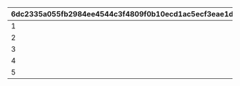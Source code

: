 |6dc2335a055fb2984ee4544c3f4809f0b10ecd1ac5ecf3eae1d853d704557321|6d36415b767419759727cc49d7d065b224a56476e47553dea5ff5bbad5065e27|cd4888473c9b9ba9e99509e4239bb0d8f8859a279734780683d7fddc7dbfe86a|56eee6709324bb0eeed8a978f3fd7cf3c51c3a368a3bd5dc9b3d1fe4164ce8c8|cd78fde01990193bf8b2190a39f86b2b16f9bf275c0847b0bf19d128cab94f0a|f9ced1f76c5daf2311fc4a17ba5c28ae1ce86145898c04bd12c98c1cfd106295|9543aeb1732b2d13799c08d55786c66ee9afaf3b40a3705f4d684aede81652d9|b612144817f82c2b9eb32b6d3657a8051c4eeb0ca648026fb86d66ce76653015|
| --- | --- | --- | --- | --- | --- | --- | --- |
|1|100|440|400|1|4|0|4000|
|2|120|1100|1000|2|10|0|10000|
|3|140|1540|1400|3|12|0|14000|
|4|170|2200|2000|4|14|0|20000|
|5|200|2970|2700|5|16|0|27000|